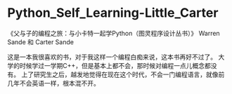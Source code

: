 # Python_Self_Learning-Little_Carter
《父与子的编程之旅：与小卡特一起学Python（图灵程序设计丛书）》
Warren Sande 和 Carter Sande

这是一本我很喜欢的书，对于我这样一个编程白痴来说，这本书再好不过了。
大学的时候学过一学期C++，但是基本上都不会，那时候对编程一点儿概念都没有。
上了研究生之后，越发地觉得在现在这个时代，不会一门编程语言，就像前几年不会英语一样，根本混不开。


